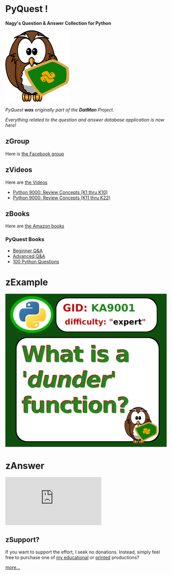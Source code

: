 # PyQuest !
**Nagy's Question &amp; Answer Collection for Python**

![Pyquest Logo](PyQuest_Logo.png)

*PyQuest **was** originally part of the **DatMan** Project.*

*Everything related to the question and answer database application is now here!*

## zGroup
Here is [the Facebook group](https://www.facebook.com/PythonVideo/)

## zVideos
Here are [the Videos](https://soft9000.com)
- [Python 9000: Review Concepts (K1 thru K10)](https://www.udemy.com/course/python-interview-questions/?referralCode=6B199764132B575C503C)
- [Python 9000: Review Concepts (K11 thru K22)](https://www.udemy.com/course/nagys-python-review-k11-k22/?referralCode=2280C848244C9714E1E2)

## zBooks
Here are [the Amazon books](https://www.amazon.com/Randall-Nagy/e/B08ZJLH1VN/ref=aufs_dp_fta_dsk)

### PyQuest Books
- [Beginner Q&A](https://www.amazon.com/dp/B08P7JYG1R)
- [Advanced Q&A](https://www.amazon.com/dp/B08NYZ99PS)
- [100 Python Questions](https://www.amazon.com/dp/B0BH97W78F)


# zExample
![Sample Question](https://github.com/Python3-Training/PyQuest/blob/main/QuestJSOB/Images/2020_10_08_KA9001.png)

# zAnswer
![Sample Answer](https://github.com/Python3-Training/PyQuest/blob/main/QuestJSOB/KASeries/KA9000/KA9001.pdf)

## zSupport?
If you want to support the effort, I seek no donations. Instead, simply feel free to purchase one of [my educational](https://www.udemy.com/user/randallnagy2/) or [printed](https://www.amazon.com/Randall-Nagy/e/B08ZJLH1VN?ref=sr_ntt_srch_lnk_1&qid=1660050704&sr=8-1) productions?

[more...](https://github.com/Python3-Training/PyQuest/tree/main/QuestJSOB/KASeries/KA9000)
